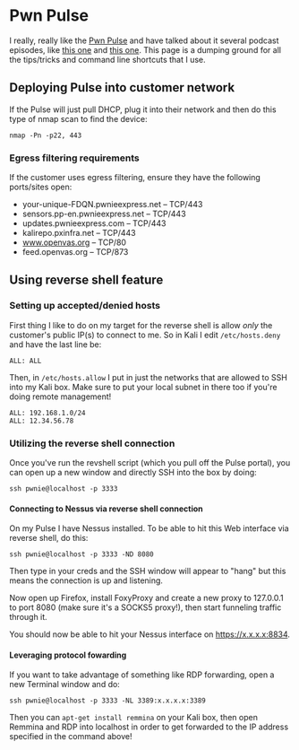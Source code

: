 # Pwn Pulse
I really, really like the [Pwn Pulse](https://www.pwnieexpress.com/products/pulse-device-detection) and have talked about it several podcast episodes, like [this one](https://7ms.us/7ms-255-pwnpro-101/) and [this one](https://7ms.us/7ms-260-pwnpro-101-part-2/).  This page is a dumping ground for all the tips/tricks and command line shortcuts that I use.

## Deploying Pulse into customer network
If the Pulse will just pull DHCP, plug it into their network and then do this type of nmap scan to find the device:

`nmap -Pn -p22, 443`

### Egress filtering requirements
If the customer uses egress filtering, ensure they have the following ports/sites open:

* your-unique-FDQN.pwnieexpress.net – TCP/443
* sensors.pp-en.pwnieexpress.net – TCP/443
* updates.pwnieexpress.com – TCP/443
* kalirepo.pxinfra.net – TCP/443
* www.openvas.org – TCP/80
* feed.openvas.org – TCP/873

## Using reverse shell feature

### Setting up accepted/denied hosts
First thing I like to do on my target for the reverse shell is allow *only* the customer's public IP(s) to connect to me.  So in Kali I edit `/etc/hosts.deny` and have the last line be:

`ALL: ALL`

Then, in `/etc/hosts.allow` I put in just the networks that are allowed to SSH into my Kali box.  Make sure to put your local subnet in there too if you're doing remote management!

````
ALL: 192.168.1.0/24
ALL: 12.34.56.78
````

### Utilizing the reverse shell connection
Once you've run the revshell script (which you pull off the Pulse portal), you can open up a new window and directly SSH into the box by doing:

`ssh pwnie@localhost -p 3333`

#### Connecting to Nessus via reverse shell connection
On my Pulse I have Nessus installed.  To be able to hit this Web interface via reverse shell, do this:

`ssh pwnie@localhost -p 3333 -ND 8080`

Then type in your creds and the SSH window will appear to "hang" but this means the connection is up and listening.  

Now open up Firefox, install FoxyProxy and create a new proxy to 127.0.0.1 to port 8080 (make sure it's a SOCKS5 proxy!), then start funneling traffic through it.

You should now be able to hit your Nessus interface on https://x.x.x.x:8834.

#### Leveraging protocol fowarding
If you want to take advantage of something like RDP forwarding, open a new Terminal window and do:

`ssh pwnie@localhost -p 3333 -NL 3389:x.x.x.x:3389 `

Then you can `apt-get install remmina` on your Kali box, then open Remmina and RDP into localhost in order to get forwarded to the IP address specified in the command above!
